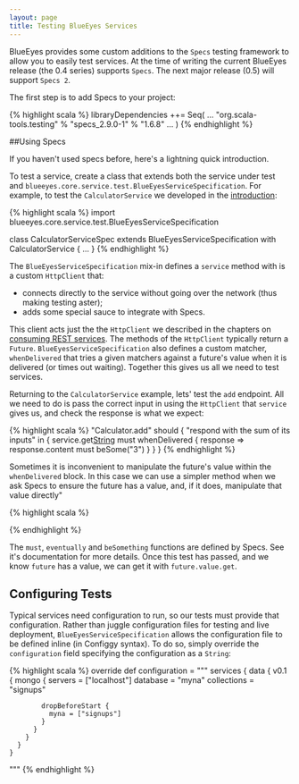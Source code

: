 ```yaml
---
layout: page
title: Testing BlueEyes Services
---
```


BlueEyes provides some custom additions to the `Specs` testing framework to allow you to easily test services. At the time of writing the current BlueEyes release (the 0.4 series) supports `Specs`. The next major release (0.5) will support `Specs 2`.

The first step is to add Specs to your project:

{% highlight scala %}
libraryDependencies ++= Seq(
  ...
  "org.scala-tools.testing"     % "specs_2.9.0-1"              % "1.6.8"
  ...
)
{% endhighlight %}

<div class="aside">
##Using Specs

If you haven't used specs before, here's a lightning quick introduction.
</div>


To test a service, create a class that extends both the service under test and `blueeyes.core.service.test.BlueEyesServiceSpecification`. For example, to test the `CalculatorService` we developed in the [introduction](intro.html):

{% highlight scala %}
import blueeyes.core.service.test.BlueEyesServiceSpecification

class CalculatorServiceSpec extends BlueEyesServiceSpecification with CalculatorService {
  ...
}
{% endhighlight %}

The `BlueEyesServiceSpecification` mix-in defines a `service` method with is a custom `HttpClient` that:

- connects directly to the service without going over the network (thus making testing aster);
- adds some special sauce to integrate with Specs. 

This client acts just the the `HttpClient` we described in the chapters on [consuming REST services](http-client.html). The methods of the `HttpClient` typically return a `Future`. `BlueEyesServiceSpecification` also defines a custom matcher, `whenDelivered` that tries a given matchers against a future's value when it is delivered (or times out waiting). Together this gives us all we need to test services.

Returning to the `CalculatorService` example, lets' test the `add` endpoint. All we need to do is pass the correct input in using the `HttpClient` that `service` gives us, and check the response is what we expect:

{% highlight scala %}
"Calculator.add" should {
  "respond with the sum of its inputs" in {
    service.get[String]("/add/1/2") must whenDelivered {
      response => response.content must beSome("3")
    }
  }
}
{% endhighlight %}

Sometimes it is inconvenient to manipulate the future's value within the `whenDelivered` block. In this case we can use a simpler method when we ask Specs to ensure the future has a value, and, if it does, manipulate that value directly"

{% highlight scala %}

{% endhighlight %}

The `must`, `eventually` and `beSomething` functions are defined by Specs. See it's documentation for more details. Once this test has passed, and we know `future` has a value, we can get it with `future.value.get`.


## Configuring Tests

Typical services need configuration to run, so our tests must provide that configuration. Rather than juggle configuration files for testing and live deployment, `BlueEyesServiceSpecification` allows the configuration file to be defined inline (in Configgy syntax). To do so, simply override the `configuration` field specifying the configuration as a `String`:

{% highlight scala %}
  override def configuration = """
    services {
      data {
        v0.1 {
          mongo {
            servers = ["localhost"]
            database = "myna"
            collections = "signups"

            dropBeforeStart {
              myna = ["signups"]
            }
          }
        }
      }
    }
  """
{% endhighlight %}
